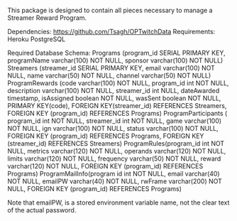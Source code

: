 This package is designed to contain all pieces necessary to manage a Streamer Reward Program.


Dependencies:
https://github.com/Tsagh/OPTwitchData
Requirements:
Heroku PostgreSQL

Required Database Schema:
Programs (program_id SERIAL PRIMARY KEY, programName varchar(100) NOT NULL, sponsor varchar(100) NOT NULL)
Streamers (streamer_id SERIAL PRIMARY KEY, email varchar(100) NOT NULL, name varchar(50) NOT NULL, channel varchar(50) NOT NULL)
ProgramRewards (code varchar(100) NOT NULL, program_id int NOT NULL, description varchar(100) NOT NULL, streamer_id int NULL, dateAwarded timestamp, isAssigned boolean NOT NULL, wasSent boolean NOT NULL, PRIMARY KEY(code), FOREIGN KEY(streamer_id) REFERENCES Streamers, FOREIGN KEY (program_id) REFERENCES Programs)
ProgramParticipants ( program_id int NOT NULL, streamer_id int NOT NULL, game varchar(100) NOT NULL, ign varchar(100) NOT NULL, status varchar(100) NOT NULL, FOREIGN KEY (program_id) REFERENCES Programs, FOREIGN KEY (streamer_id) REFERENCES Streamers)
ProgramRules(program_id int NOT NULL, metrics varchar(120) NOT NULL, operands varchar(120) NOT NULL, limits varchar(120) NOT NULL, frequency varchar(50) NOT NULL, reward varchar(120) NOT NULL, FOREIGN KEY (program_id) REFERENCES Programs)
ProgramMailInfo(program id int NOT NULL, email varchar(40) NOT NULL, emailPW varchar(40) NOT NULL, rwFrame varchar(200) NOT NULL, FOREIGN KEY (program_id) REFERENCES Programs)

Note that emailPW, is a stored environment variable name, not the clear text of the actual password.